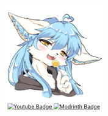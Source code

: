 <div id="header" align="center">
  <img src="https://github.com/Nemuri404/Nemuri404/blob/aa898300f95df7ecb025523836405fbccea34aec/assets/img/icon.png" width="256"/>
  <div id="badges">
    <a href="https://www.youtube.com/channel/@Nemuri404">
      <img src="https://img.shields.io/badge/YouTube-red?style=for-the-badge&logo=youtube&logoColor=white" alt="Youtube Badge"/>
    </a>
    <a href="https://modrinth.com/user/Nemuri">
      <img src="https://img.shields.io/badge/Modrinth-green?style=for-the-badge&logo=modrinth&logoColor=white" alt="Modrinth Badge"/>
    </a>
  </div>
</div>
